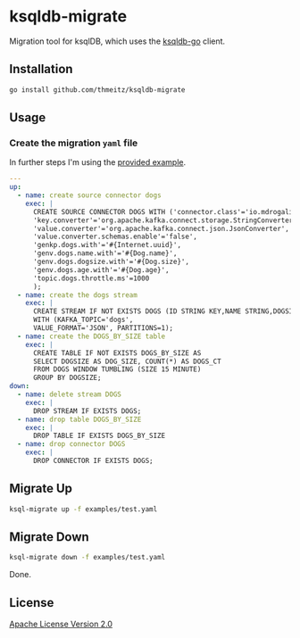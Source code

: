# ksqldb-migrate

Migration tool for ksqlDB, which uses the [ksqldb-go](https://github.com/thmeitz/ksqldb-go) client.

## Installation

```bash
go install github.com/thmeitz/ksqldb-migrate
```

## Usage

### Create the migration `yaml` file

In further steps I'm using the [provided example](examples/test.yaml).

```yaml
---
up:
  - name: create source connector dogs
    exec: |
      CREATE SOURCE CONNECTOR DOGS WITH ('connector.class'='io.mdrogalis.voluble.VolubleSourceConnector',
      'key.converter'='org.apache.kafka.connect.storage.StringConverter',
      'value.converter'='org.apache.kafka.connect.json.JsonConverter',
      'value.converter.schemas.enable'='false',
      'genkp.dogs.with'='#{Internet.uuid}',
      'genv.dogs.name.with'='#{Dog.name}',
      'genv.dogs.dogsize.with'='#{Dog.size}',
      'genv.dogs.age.with'='#{Dog.age}',
      'topic.dogs.throttle.ms'=1000 
      );
  - name: create the dogs stream
    exec: |
      CREATE STREAM IF NOT EXISTS DOGS (ID STRING KEY,NAME STRING,DOGSIZE STRING, AGE STRING) 
      WITH (KAFKA_TOPIC='dogs', 
      VALUE_FORMAT='JSON', PARTITIONS=1);
  - name: create the DOGS_BY_SIZE table
    exec: |
      CREATE TABLE IF NOT EXISTS DOGS_BY_SIZE AS 
      SELECT DOGSIZE AS DOG_SIZE, COUNT(*) AS DOGS_CT 
      FROM DOGS WINDOW TUMBLING (SIZE 15 MINUTE) 
      GROUP BY DOGSIZE;
down:
  - name: delete stream DOGS
    exec: |
      DROP STREAM IF EXISTS DOGS;
  - name: drop table DOGS_BY_SIZE
    exec: |
      DROP TABLE IF EXISTS DOGS_BY_SIZE
  - name: drop connector DOGS
    exec: |
      DROP CONNECTOR IF EXISTS DOGS;
```

## Migrate Up

```bash
ksql-migrate up -f examples/test.yaml
```

## Migrate Down

```bash
ksql-migrate down -f examples/test.yaml
```

Done.

## License

[Apache License Version 2.0](LICENSE)
